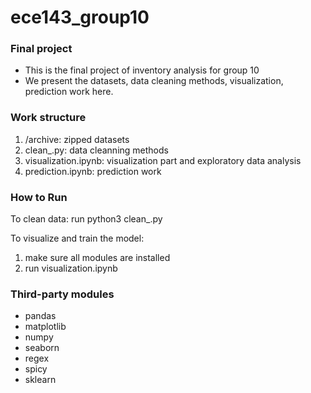 # ece143_group10
### Final project
- This is the final project of inventory analysis for group 10
- We present the datasets, data cleaning methods, visualization, prediction work here.

### Work structure
1. /archive: zipped datasets
2. clean_.py: data cleanning methods
3. visualization.ipynb: visualization part and exploratory data analysis
4. prediction.ipynb: prediction work

### How to Run
To clean data:
run python3 clean_.py

To visualize and train the model:
1. make sure all modules are installed
2. run visualization.ipynb

### Third-party modules
- pandas
- matplotlib
- numpy
- seaborn
- regex
- spicy
- sklearn
